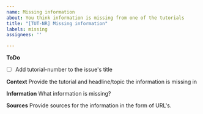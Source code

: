 ```yaml
---
name: Missing information
about: You think information is missing from one of the tutorials
title: "[TUT-NR] Missing information"
labels: missing
assignees: ''

---
```


**ToDo**
- [ ] Add tutorial-number to the issue's title

**Context**
Provide the tutorial and headline/topic the information is missing in

**Information**
What information is missing?

**Sources**
Provide sources for the information in the form of URL's.
